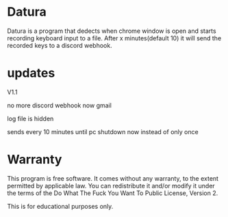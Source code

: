 # Datura
Datura is a program that dedects when chrome window is open and starts recording keyboard input to a file. After x minutes(default 10)
it will send the recorded keys to a discord webhook.

# updates
V1.1

no more discord webhook now gmail

log file is hidden

sends every 10 minutes until pc shutdown now instead of only once 

# Warranty 
This program is free software. It comes without any warranty, to the extent permitted by applicable law. You can redistribute it and/or modify it under the terms of the Do What The Fuck You Want To Public License, Version 2.

This is for educational purposes only.
